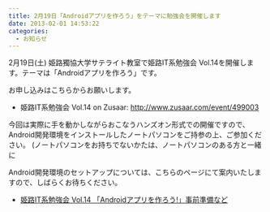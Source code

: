 ```yaml
---
title: 2月19日「Androidアプリを作ろう」をテーマに勉強会を開催します
date: 2013-02-01 14:53:22
categories:
  - お知らせ
---
```


2月19日(土) 姫路獨協大学サテライト教室で姫路IT系勉強会 Vol.14を開催します。テーマは「Androidアプリを作ろう」です。

お申し込みはこちらからお願いします。

- 姫路IT系勉強会 Vol.14 on Zusaar: <http://www.zusaar.com/event/499003>

今回は実際に手を動かしながらおこなうハンズオン形式での開催ですので、Android開発環境をインストールしたノートパソコンをご持参の上、ご参加ください。 (ノートパソコンをお持ちでないかたは、ノートパソコンのある方と一緒に

Android開発環境のセットアップについては、こちらのページにて案内いたしますので、しばらくお待ちください。

- [姫路IT系勉強会 Vol.14 「Androidアプリを作ろう!」事前準備など](https://sites.google.com/site/himejiitstudy/history/20130216/androidhandson)
